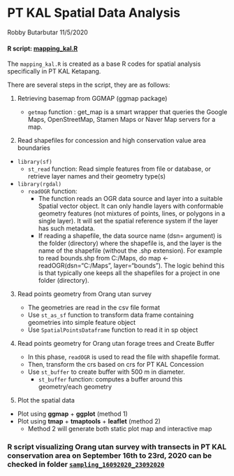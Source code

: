 PT KAL Spatial Data Analysis
================
Robby Butarbutar
11/5/2020

#### R script: [mapping\_kal.R](https://github.com/robbybinsar/Konservasi_ANJ/blob/master/spatial_data_analysis/KAL/mapping_kal.R)

The `mapping_kal.R` is created as a base R codes for spatial analysis
specifically in PT KAL Ketapang.

There are several steps in the script, they are as follows:

1.  Retrieving basemap from GGMAP (ggmap package)
    
      - `getmap` function : get\_map is a smart wrapper that queries the
        Google Maps, OpenStreetMap, Stamen Maps or Naver Map servers for
        a map.

2.  Read shapefiles for concession and high conservation value area
    boundaries

<!-- end list -->

  - `library(sf)`
      - `st_read` function: Read simple features from file or database,
        or retrieve layer names and their geometry type(s)
  - `library(rgdal)`
      - `readOGR` function:
          - The function reads an OGR data source and layer into a
            suitable Spatial vector object. It can only handle layers
            with conformable geometry features (not mixtures of points,
            lines, or polygons in a single layer). It will set the
            spatial reference system if the layer has such metadata.
          - If reading a shapefile, the data source name (dsn= argument)
            is the folder (directory) where the shapefile is, and the
            layer is the name of the shapefile (without the .shp
            extension). For example to read bounds.shp from C:/Maps, do
            map \<- readOGR(dsn=“C:/Maps”, layer=“bounds”). The logic
            behind this is that typically one keeps all the shapefiles
            for a project in one folder (directory).

<!-- end list -->

3.  Read points geometry from Orang utan survey
    
      - The geometries are read in the csv file format
      - Use `st_as_sf` function to transform data frame containing
        geometries into simple feature object
      - Use `SpatialPointsDataframe` function to read it in sp object

4.  Read points geometry for Orang utan forage trees and Create Buffer
    
      - In this phase, `readOGR` is used to read the file with shapefile
        format.
      - Then, transform the crs based on crs for PT KAL Concession
      - Use `st_buffer` to create buffer with 500 m in diameter.
          - `st_buffer` function: computes a buffer around this
            geometry/each geometry

5.  Plot the spatial data

<!-- end list -->

  - Plot using **ggmap** + **ggplot** (method 1)
  - Plot using **tmap** + **tmaptools** + **leaflet** (method 2)
      - Method 2 will generate both static plot map and interactive map

### R script visualizing Orang utan survey with transects in PT KAL conservation area on September 16th to 23rd, 2020 can be checked in folder [`sampling_16092020_23092020`](https://github.com/robbybinsar/Konservasi_ANJ/tree/master/spatial_data_analysis/KAL/sampling_16092020_23092020)
